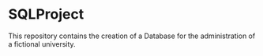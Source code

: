 # SQLProject
This repository contains the creation of a Database for the administration of a fictional university.
